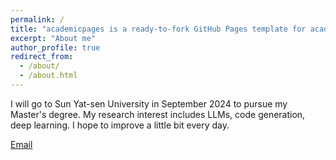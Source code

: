 ```yaml
---
permalink: /
title: "academicpages is a ready-to-fork GitHub Pages template for academic personal websites"
excerpt: "About me"
author_profile: true
redirect_from: 
  - /about/
  - /about.html
---
```


I will go to Sun Yat-sen University in September 2024 to pursue my Master's degree. My research interest includes LLMs, code generation, deep learning. 
I hope to improve a little bit every day.

[Email](mailto:1611234471@qq.com)
